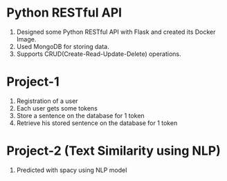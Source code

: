 # Python RESTful API

1. Designed some Python RESTful API with Flask and created its Docker Image. <br/>
2. Used MongoDB for storing data. <br/>
3. Supports CRUD(Create-Read-Update-Delete) operations. <br/>

# Project-1

1. Registration of a user <br/>
2. Each user gets some tokens <br/>
3. Store a sentence on the database for 1 token <br/>
4. Retrieve his stored sentence on the database for 1 token <br/>

# Project-2 (Text Similarity using NLP)

1. Predicted with spacy using NLP model
